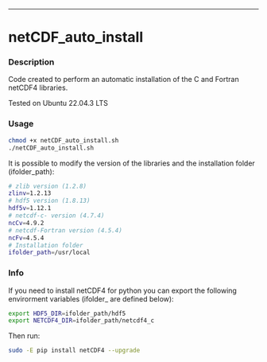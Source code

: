 ***
# netCDF_auto_install
### Description
Code created to perform an automatic installation of the C and Fortran netCDF4 libraries.

Tested on Ubuntu 22.04.3 LTS 

### Usage
```bash
chmod +x netCDF_auto_install.sh
./netCDF_auto_install.sh
```
It is possible to modify the version of the libraries and the installation folder (ifolder_path):

```bash
# zlib version (1.2.8) 
zlinv=1.2.13
# hdf5 version (1.8.13) 
hdf5v=1.12.1
# netcdf-c- version (4.7.4) 
ncCv=4.9.2
# netcdf-Fortran version (4.5.4)
ncFv=4.5.4
# Installation folder
ifolder_path=/usr/local
```
### Info
If you need to install netCDF4 for python you can export the following envirorment variables (ifolder_ are defined below):
```bash
export HDF5_DIR=ifolder_path/hdf5
export NETCDF4_DIR=ifolder_path/netcdf4_c
```
Then run:
```bash
sudo -E pip install netCDF4 --upgrade
```

